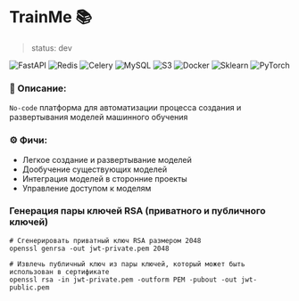# TrainMe 📚

> status: dev

![FastAPI](https://img.shields.io/badge/fastapi-%2307405e.svg?style=for-the-badge&logo=fastapi&logoColor=E6882EE)
![Redis](https://img.shields.io/badge/redis-%2307405e.svg?style=for-the-badge&logo=redis&logoColor=E6882EE)
![Celery](https://img.shields.io/badge/celery-%2307405e.svg?style=for-the-badge&logo=celery&logoColor=A9CC54)
![MySQL](https://img.shields.io/badge/MySQL-%2307405e.svg?style=for-the-badge&logo=MySQL&logoColor=E6882EE)
![S3](https://img.shields.io/badge/s3-%2307405e.svg?style=for-the-badge&logo=amazonS3&logoColor=E6882EE)
![Docker](https://img.shields.io/badge/docker-%2307405e.svg?style=for-the-badge&logo=docker&logoColor=E6882EE)
![Sklearn](https://img.shields.io/badge/sklearn-%2307405e.svg?style=for-the-badge&logo=scikit-learn&logoColor=E6882EE)
![PyTorch](https://img.shields.io/badge/PyTorch-%2307405e.svg?style=for-the-badge&logo=PyTorch&logoColor=E6882EE)

### 📝 Описание: 
`No-code` платформа для автоматизации процесса создания и развертывания моделей машинного обучения

### ⚙️ Фичи:
* Легкое создание и развертывание моделей
* Дообучение существующих моделей
* Интеграция моделей в сторонние проекты
* Управление доступом к моделям

### Генерация пары ключей RSA (приватного и публичного ключей)

```shell
# Сгенерировать приватный ключ RSA размером 2048
openssl genrsa -out jwt-private.pem 2048
```

```shell
# Извлечь публичный ключ из пары ключей, который может быть использован в сертификате
openssl rsa -in jwt-private.pem -outform PEM -pubout -out jwt-public.pem
```
